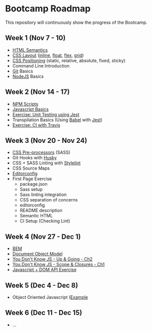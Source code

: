 # Bootcamp Roadmap
This repository will continuously show the progress of the Bootcamp.

## Week 1 (Nov 7 - 10)
- [HTML Semantics](https://developer.mozilla.org/en-US/docs/Glossary/Semantics)
- [CSS Layout](https://developer.mozilla.org/en-US/docs/Learn/CSS/CSS_layout/Introduction) ([inline](https://github.com/andrscrrn/hb-layout-inline), [float](https://github.com/andrscrrn/hb-layout-floats), [flex](https://github.com/andrscrrn/hb-layout-flexbox), [grid](https://github.com/andrscrrn/hb-layout-grid))
- [CSS Positioning](https://developer.mozilla.org/en-US/docs/Web/CSS/position) (static, relative, absolute, fixed, sticky)
- Command Line Introduction
- [Git](https://git-scm.com/) Basics
- [NodeJS](https://nodejs.org/en/) Basics

## Week 2 (Nov 14 - 17)
- [NPM Scripts](https://docs.npmjs.com/misc/scripts)
- [Javascript Basics](https://github.com/getify/You-Dont-Know-JS/blob/master/up%20&%20going/README.md#you-dont-know-js-up--going)
- [Exercise: Unit Testing using Jest](https://github.com/andrscrrn/hb-javascript-test-101)
- Transpilation Basics (Using [Babel](https://babeljs.io/) with [Jest](https://facebook.github.io/jest/))
- [Exercise: CI with Travis](https://github.com/andrscrrn/hb-javascript-test-101)

## Week 3 (Nov 20 - Nov 24)
- [CSS Pre-processors](https://github.com/andrscrrn/hb-layout-flexbox) (SASS)
- Git Hooks with [Husky](https://www.npmjs.com/package/husky)
- CSS + SASS Linting with [Stylelint](https://github.com/stylelint/stylelint)
- CSS Source Maps
- [Editorconfig](http://editorconfig.org/)
- First Page Exercise
  - package.json
  - Sass setup
  - Sass linting integration
  - CSS separation of concerns
  - editorconfig
  - README description
  - Semantic HTML
  - CI Setup (Checking Lint)

## Week 4 (Nov 27 - Dec 1)
- [BEM](https://css-tricks.com/bem-101/)
- [Document Object Model](https://developer.mozilla.org/en-US/docs/Web/API/Document_Object_Model)
- [You Don't Know JS - Up & Going - Ch2](https://github.com/getify/You-Dont-Know-JS/blob/master/up%20%26%20going/ch2.md)
- [You Don't Know JS - Scope & Closures - Ch1](https://github.com/getify/You-Dont-Know-JS/blob/master/scope%20%26%20closures/ch1.md)
- [Javascript + DOM API Exercise](https://github.com/andrscrrn/hb-week4-js-dom)

## Week 5 (Dec 4 - Dec 8)
- Object Oriented Javascript ([Example](https://github.com/andrscrrn/hb-week4-js-dom)

## Week 6 (Dec 11 - Dec 15)
- ...
